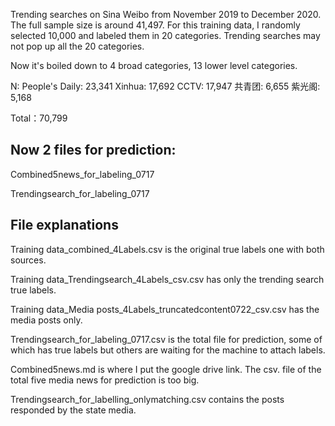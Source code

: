 
Trending searches on Sina Weibo from November 2019 to December 2020. The full sample size is around 41,497. For this training data, I randomly selected 10,000 and labeled them in 20 categories. Trending searches may not pop up all the 20 categories. 

Now it's boiled down to 4 broad categories, 13 lower level categories.


N:
People's Daily: 23,341
Xinhua: 17,692
CCTV: 17,947
共青团: 6,655
紫光阁: 5,168

Total：70,799


## Now 2 files for prediction:

Combined5news_for_labeling_0717

Trendingsearch_for_labeling_0717


## File explanations
Training data_combined_4Labels.csv is the original true labels one with both sources.  

Training data_Trendingsearch_4Labels_csv.csv has only the trending search true labels. 

Training data_Media posts_4Labels_truncatedcontent0722_csv.csv has the media posts only. 

Trendingsearch_for_labeling_0717.csv is the total file for prediction, some of which has true labels but others are waiting for the machine to attach labels. 

Combined5news.md is where I put the google drive link. The csv. file of the total five media news for prediction is too big.

Trendingsearch_for_labelling_onlymatching.csv contains the posts responded by the state media.
